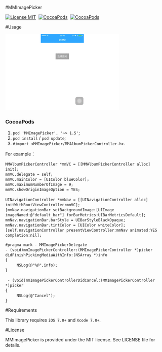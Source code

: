 #MMImagePicker

[![License MIT](https://img.shields.io/badge/license-MIT-green.svg?style=flat)](https://raw.githubusercontent.com/dexianyinjiu/MMImagePicker/master/LICENSE)&nbsp;
[![CocoaPods](http://img.shields.io/cocoapods/v/MMImagePicker.svg?style=flat)](http://cocoapods.org/?q=MMImagePicker)&nbsp;
[![CocoaPods](http://img.shields.io/cocoapods/p/MMImagePicker.svg?style=flat)](http://cocoapods.org/?q=MMImagePicker)&nbsp;

#Usage

![MMImagePicker](MMImagePicker.gif)

### CocoaPods

1. `pod 'MMImagePicker', '~> 1.5'`;
2. `pod install` / `pod update`;
3. `#import <MMImagePicker/MMAlbumPickerController.h>`.

For example：

```objc
MMAlbumPickerController *mmVC = [[MMAlbumPickerController alloc] init];
mmVC.delegate = self;   
mmVC.mainColor = [UIColor blueColor];  
mmVC.maximumNumberOfImage = 9; 
mmVC.showOriginImageOption = YES;

UINavigationController *mmNav = [[UINavigationController alloc] initWithRootViewController:mmVC];
[mmNav.navigationBar setBackgroundImage:[UIImage imageNamed:@"default_bar"] forBarMetrics:UIBarMetricsDefault];
mmNav.navigationBar.barStyle = UIBarStyleBlackOpaque;
mmNav.navigationBar.tintColor = [UIColor whiteColor];
[self.navigationController presentViewController:mmNav animated:YES completion:nil];
```
```objc
#pragma mark - MMImagePickerDelegate
- (void)mmImagePickerController:(MMImagePickerController *)picker didFinishPickingMediaWithInfo:(NSArray *)info
{
     NSLog(@"%@",info);
}

 - (void)mmImagePickerControllerDidCancel:(MMImagePickerController *)picker
{
     NSLog(@"Cancel");
}
```
#Requirements

This library requires `iOS 7.0+` and `Xcode 7.0+`.


#License

MMImagePicker is provided under the MIT license. See LICENSE file for details.



